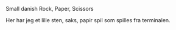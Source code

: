 Small danish Rock, Paper, Scissors

Her har jeg et lille sten, saks, papir spil som spilles fra terminalen.
